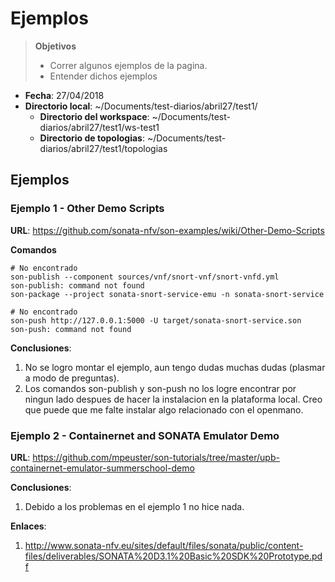 # Ejemplos


> **Objetivos**
> * Correr algunos ejemplos de la pagina.
> * Entender dichos ejemplos

* **Fecha**: 27/04/2018
* **Directorio local**: ~/Documents/test-diarios/abril27/test1/
  * **Directorio del workspace**: ~/Documents/test-diarios/abril27/test1/ws-test1
  * **Directorio de topologias**: ~/Documents/test-diarios/abril27/test1/topologias
## Ejemplos

### Ejemplo 1 - Other Demo Scripts

**URL**: https://github.com/sonata-nfv/son-examples/wiki/Other-Demo-Scripts

**Comandos**
```
# No encontrado
son-publish --component sources/vnf/snort-vnf/snort-vnfd.yml
son-publish: command not found
son-package --project sonata-snort-service-emu -n sonata-snort-service

# No encontrado
son-push http://127.0.0.1:5000 -U target/sonata-snort-service.son
son-push: command not found
```


**Conclusiones**:
1. No se logro montar el ejemplo, aun tengo dudas muchas dudas (plasmar a modo de preguntas).
2. Los comandos son-publish y son-push no los logre encontrar por ningun lado despues de hacer la instalacion en la plataforma local. Creo que puede que me falte instalar algo relacionado con el openmano.



### Ejemplo 2 - Containernet and SONATA Emulator Demo

**URL**: https://github.com/mpeuster/son-tutorials/tree/master/upb-containernet-emulator-summerschool-demo


**Conclusiones**:
1. Debido a los problemas en el ejemplo 1 no hice nada.


**Enlaces**:
1. http://www.sonata-nfv.eu/sites/default/files/sonata/public/content-files/deliverables/SONATA%20D3.1%20Basic%20SDK%20Prototype.pdf
